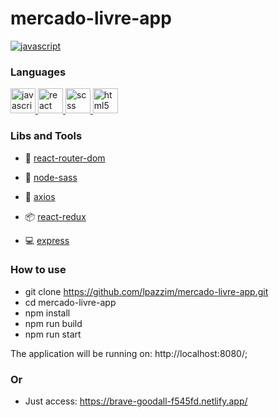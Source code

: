 # mercado-livre-app

<div  align="left">
<p align="left">
  <a
    href="https://brave-goodall-f545fd.netlify.app/"
    target="_blank"
  >
    <img
      src="https://http2.mlstatic.com/frontend-assets/ui-navigation/5.10.3/mercadolibre/logo-pt__large_plus.png"
      alt="javascript"
    />
  </a>
</p>
</div>

### Languages
<p align="left">
  <a
    href="https://developer.mozilla.org/en-US/docs/Web/JavaScript"
    target="_blank"
  >
    <img
      src="https://cdn.worldvectorlogo.com/logos/logo-javascript.svg"
      alt="javascript"
      width="40"
      height="40"
    />
  </a>
  <a href="https://reactjs.org/" target="_blank">
    <img
      src="https://www.vectorlogo.zone/logos/reactjs/reactjs-icon.svg"
      alt="react"
      width="40"
      height="40"
    />
  </a>
  <a href="https://sass-lang.com/documentation/syntax" target="_blank">
    <img
      src="https://www.vectorlogo.zone/logos/sass-lang/sass-lang-icon.svg"
      alt="scss"
      width="40"
      height="40"
    />
  </a>
<a href="https://developer.mozilla.org/pt-BR/docs/Web/HTML/HTML5" target="_blank">
    <img
      src="https://www.vectorlogo.zone/logos/w3_html5/w3_html5-icon.svg"
      alt="html5"
      width="40"
      height="40"
    />
  </a>
</p>

### Libs and Tools

- 🚩 <a href="https://reactrouter.com/web/guides/quick-start" target="_blank"> react-router-dom </a>

- 💇 <a href="https://www.npmjs.com/package/node-sass" target="_blank"> node-sass </a>

- 🔌 <a href="https://github.com/axios/axios" target="_blank"> axios </a>

- 📦 <a href="https://react-redux.js.org/" target="_blank"> react-redux </a>

- 💻 <a href="https://expressjs.com/" target="_blank"> express </a>


### How to use
- git clone https://github.com/lpazzim/mercado-livre-app.git
- cd mercado-livre-app
- npm install
- npm run build
- npm run start

The application will be running on: http://localhost:8080/;

### Or
- Just access: https://brave-goodall-f545fd.netlify.app/
